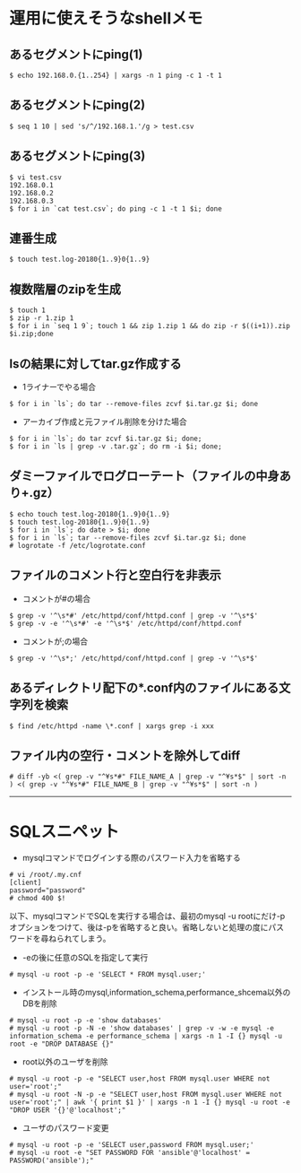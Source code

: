 # 運用に使えそうなshellメモ

## あるセグメントにping(1)
```shell
$ echo 192.168.0.{1..254} | xargs -n 1 ping -c 1 -t 1
```

## あるセグメントにping(2)
```shell
$ seq 1 10 | sed 's/^/192.168.1.'/g > test.csv
```

## あるセグメントにping(3)
```shell
$ vi test.csv
192.168.0.1
192.168.0.2
192.168.0.3   
$ for i in `cat test.csv`; do ping -c 1 -t 1 $i; done
```

## 連番生成
```shell
$ touch test.log-20180{1..9}0{1..9}
```

## 複数階層のzipを生成
```shell
$ touch 1
$ zip -r 1.zip 1
$ for i in `seq 1 9`; touch 1 && zip 1.zip 1 && do zip -r $((i+1)).zip $i.zip;done
```

## lsの結果に対してtar.gz作成する
* 1ライナーでやる場合

```shell
$ for i in `ls`; do tar --remove-files zcvf $i.tar.gz $i; done
```

* アーカイブ作成と元ファイル削除を分けた場合

```shell
$ for i in `ls`; do tar zcvf $i.tar.gz $i; done;
$ for i in `ls | grep -v .tar.gz`; do rm -i $i; done;
```

## ダミーファイルでログローテート（ファイルの中身あり+.gz）
```shell
$ echo touch test.log-20180{1..9}0{1..9}
$ touch test.log-20180{1..9}0{1..9}
$ for i in `ls`; do date > $i; done
$ for i in `ls`; tar --remove-files zcvf $i.tar.gz $i; done
# logrotate -f /etc/logrotate.conf
```

## ファイルのコメント行と空白行を非表示
* コメントが#の場合

```shell
$ grep -v '^\s*#' /etc/httpd/conf/httpd.conf | grep -v '^\s*$'
$ grep -v -e '^\s*#' -e '^\s*$' /etc/httpd/conf/httpd.conf
```

* コメントが;の場合

```shell
$ grep -v '^\s*;' /etc/httpd/conf/httpd.conf | grep -v '^\s*$'
```

## あるディレクトリ配下の*.conf内のファイルにある文字列を検索
```shell
$ find /etc/httpd -name \*.conf | xargs grep -i xxx
```

## ファイル内の空行・コメントを除外してdiff
```shell
# diff -yb <( grep -v "^¥s*#" FILE_NAME_A | grep -v "^¥s*$" | sort -n ) <( grep -v "^¥s*#" FILE_NAME_B | grep -v "^¥s*$" | sort -n ) 

```


---

# SQLスニペット
* mysqlコマンドでログインする際のパスワード入力を省略する

```
# vi /root/.my.cnf
[client]
password="password"
# chmod 400 $!
```

以下、mysqlコマンドでSQLを実行する場合は、最初のmysql -u rootにだけ-pオプションをつけて、後は-pを省略すると良い。省略しないと処理の度にパスワードを尋ねられてしまう。

* -eの後に任意のSQLを指定して実行

```
# mysql -u root -p -e 'SELECT * FROM mysql.user;'
```

* インストール時のmysql,information_schema,performance_shcema以外のDBを削除

```
# mysql -u root -p -e 'show databases'
# mysql -u root -p -N -e 'show databases' | grep -v -w -e mysql -e information_schema -e performance_schema | xargs -n 1 -I {} mysql -u root -e "DROP DATABASE {}"
```

* root以外のユーザを削除

```
# mysql -u root -p -e "SELECT user,host FROM mysql.user WHERE not user='root';"
# mysql -u root -N -p -e "SELECT user,host FROM mysql.user WHERE not user='root';" | awk '{ print $1 }' | xargs -n 1 -I {} mysql -u root -e "DROP USER '{}'@'localhost';"
```

* ユーザのパスワード変更

```
# mysql -u root -p -e 'SELECT user,password FROM mysql.user;'
# mysql -u root -e "SET PASSWORD FOR 'ansible'@'localhost' = PASSWORD('ansible');"
```
